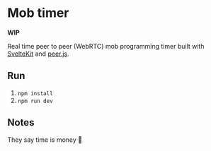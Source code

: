 # Mob timer

**WIP**

Real time peer to peer (WebRTC) mob programming timer built with [SvelteKit](https://kit.svelte.dev/) and [peer.js](https://peerjs.com/).

## Run

1. `npm install`
2. `npm run dev`

## Notes

They say time is money 💸
